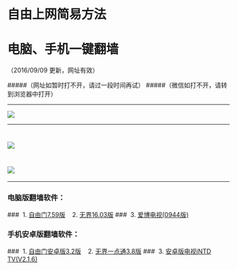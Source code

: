 # 自由上网简易方法
# 电脑、手机一键翻墙
（2016/09/09 更新，网址有效）

#####（网址如暂时打不开，请过一段时间再试）
#####（微信如打不开，请转到浏览器中打开）


***

 <a href="http://d1dv2d1k0mse32.cloudfront.net/pic/yjfq-20160831ok-b.png" target="_blank"> <img src="http://d1dv2d1k0mse32.cloudfront.net/pic/yjfq-20160831ok-b.png"> </a>
 
***

# <a href="http://d23aci1xbfhhbf.cloudfront.net/fqtz.php?tz=fq?id=1" target="_blank"><img src="http://d23aci1xbfhhbf.cloudfront.net/pic/fqwz1.png"></a>

# <a href="http://d7atsmgblp4qj.cloudfront.net/fqtz.php?tz=fq?id=2" target="_blank"><img src="http://d7atsmgblp4qj.cloudfront.net/pic/fqwz2.png"></a>

***


### 电脑版翻墙软件：
###&nbsp;&nbsp;1. <a href="http://da8wc507nc9ea.cloudfront.net/fgget.php?fid=fg759p.zip" target="_blank">自由门7.59版</a>&nbsp;&nbsp;&nbsp;&nbsp;2. <a href="http://da8wc507nc9ea.cloudfront.net/fgget.php?fid=U1603.zip" target="_blank">无界16.03版</a>
###&nbsp;&nbsp;3. <a href="http://da8wc507nc9ea.cloudfront.net/fgget.php?fid=GreeniPPOTV_Setup_Ver12Build944b.zip" target="_blank">爱博电视(0944版)</a>

### 手机安卓版翻墙软件：
###&nbsp;&nbsp;1. <a href="http://da8wc507nc9ea.cloudfront.net/fgget.php?fid=fgma32.apk" target="_blank">自由门安卓版3.2版</a>&nbsp;&nbsp;&nbsp;&nbsp;2. <a href="http://da8wc507nc9ea.cloudfront.net/fgget.php?fid=um3.8.apk" target="_blank">无界一点通3.8版</a>
###&nbsp;&nbsp;3. <a href="http://da8wc507nc9ea.cloudfront.net/fgget.php?fid=iNTD_TV.apk" target="_blank">安卓版电视iNTD TV(V2.1.6)</a>


 
